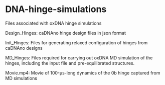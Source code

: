 # DNA-hinge-simulations
Files associated with oxDNA hinge simulations

Design_Hinges: caDNAno hinge design files in json format

Init_Hinges: Files for generating relaxed configuration of hinges from caDNAno designs 

MD_Hinges: Files required for carrying out oxDNA MD simulation of the hinges, including the input file and pre-equilibrated structures.

Movie.mp4: Movie of 100-μs-long dynamics of the 0b hinge captured from MD simulations
